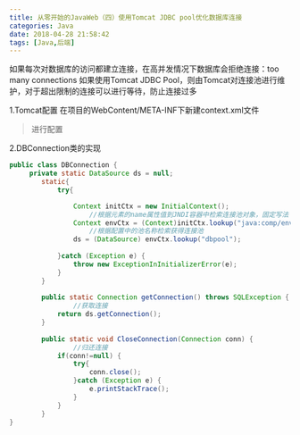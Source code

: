 ```yaml
---
title: 从零开始的JavaWeb（四）使用Tomcat JDBC pool优化数据库连接
categories: Java
date: 2018-04-28 21:58:42
tags: [Java,后端]
---
```


如果每次对数据库的访问都建立连接，在高并发情况下数据库会拒绝连接：too many connections 如果使用Tomcat JDBC Pool，则由Tomcat对连接池进行维护，对于超出限制的连接可以进行等待，防止连接过多 

1.Tomcat配置 在项目的WebContent/META-INF下新建context.xml文件

>进行配置

2.DBConnection类的实现
```java
public class DBConnection {
	 private static DataSource ds = null;
	    static{
	        try{

	            Context initCtx = new InitialContext();
                    //根据元素的name属性值到JNDI容器中检索连接池对象，固定写法
	            Context envCtx = (Context)initCtx.lookup("java:comp/env");
                    //根据配置中的池名称检索获得连接池
	            ds = (DataSource) envCtx.lookup("dbpool");    
	        
	        }catch (Exception e) {
	            throw new ExceptionInInitializerError(e);
	        }
	    }
	    
	    public static Connection getConnection() throws SQLException {
                //获取连接
	        return ds.getConnection();
	    }
	    
	    public static void CloseConnection(Connection conn) {
                //归还连接
	        if(conn!=null) {
	            try{
	                conn.close();
	            }catch (Exception e) {
	                e.printStackTrace();
	            }
	        }
	    }
}
```